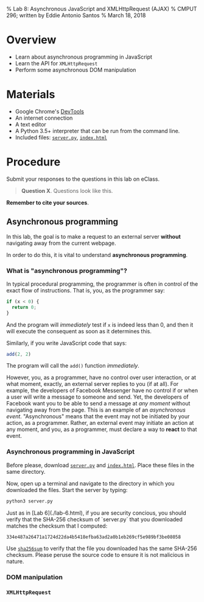 % Lab 8: Asynchronous JavaScript and XMLHttpRequest (AJAX)
% CMPUT 296; written by Eddie Antonio Santos
% March 18, 2018

Overview
========

 - Learn about asynchronous programming in JavaScript
 - Learn the API for `XMLHttpRequest`
 - Perform some asynchronous DOM manipulation

Materials
=========

 - Google Chrome's [DevTools]
 - An internet connection
 - A text editor
 - A Python 3.5+ interpreter that can be run from the command line.
 - Included files:
   <a href="lab-8/server.py" download><code>server.py</code></a>,
   <a href="lab-8/index.html" download><code>index.html</code></a>

[DevTools]: https://developer.chrome.com/devtools


Procedure
=========

Submit your responses to the questions in this lab on eClass.

> **Question X**. Questions look like this.

**Remember to cite your sources**.

<!-- goal: make a valid XHR. Put it in a <div> -->

Asynchronous programming
------------------------

In this lab, the goal is to make a request to an external server
**without** navigating away from the current webpage.

In order to do this, it is vital to understand **asynchronous
programming**.


### What is "asynchronous programming"?

In typical procedural programming, the programmer is often in control of
the exact flow of instructions. That is, you, as the programmer say:

```js
if (x < 0) {
  return 0;
}
```

And the program will _immediately_ test if `x` is indeed less than 0,
and then it will execute the consequent as soon as it determines this.

Similarly, if you write JavaScript code that says:

```js
add(2, 2)
```

The program will call the `add()` function _immediately_.

However, you, as a programmer, have no control over user interaction, or
at what moment, exactly, an external server replies to you (if at all).
For example, the developers of Facebook Messenger have no control if
or when a user will write a message to someone and send. Yet, the
developers of Facebook want you to be able to send a message at _any
moment_ without navigating away from the page. This is an example of an
_asynchronous event_. "Asynchronous" means that the event may not be
initiated by your action, as a programmer. Rather, an external event
may initiate an action at any moment, and you, as a programmer, must
declare a way to **react** to that event.


### Asynchronous programming in JavaScript

Before please, download
<a href="lab-8/server.py" download><code>server.py</code></a> and
<a href="lab-8/index.html" download><code>index.html</code></a>.
Place these files in the same directory.

Now, open up a terminal and navigate to the directory in which you
downloaded the files. Start the server by typing:

```sh
python3 server.py
```


<aside>
Just as in [Lab 6](./lab-6.html),
if you are security concious, you should verify that the SHA-256
checksum of `server.py` that you downloaded matches the checksum that
I computed:

```
334e487a26471a1724d22da4b5418efba63ad2a0b1eb269cf5e989bf3be08058
```

Use [`sha256sum`](https://help.ubuntu.com/community/HowToSHA256SUM) to verify that the file you downloaded has the same
SHA-256 checksum. Please peruse the source code to ensure it is not malicious in nature.
</aside>



<!-- Asynchronous programming -->

<!-- Sending the right headers -->

<!-- Handling the response -->

<!-- Why asynchronous programming? How long does it take to send the
     HTTP request/response? The page pauses while the entire request
     downloads. What would be the consequence on the user experience if
     the page paused? -->

<!--

     http://wiki.c2.com/?HollywoodPrinciple

-->

### DOM manipulation

### `XMLHttpRequest`

